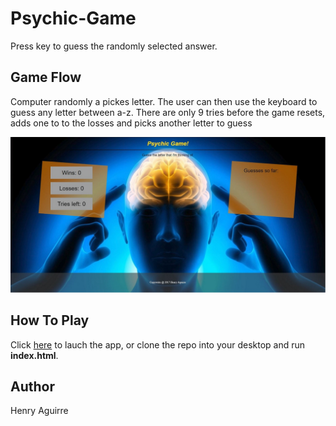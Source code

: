 # Psychic-Game
Press key to guess the randomly selected answer.

## Game Flow 
Computer randomly a pickes letter.
The user can then use the keyboard to guess any letter between a-z. There are only 9 tries before the game resets, adds one to to the losses and picks another letter to guess

![preview](assets/images/preview.jpg)


## How To Play
Click [here](https://aguirreh8.github.io/Psychic-Game/) to lauch the app, or clone the repo into your desktop and run **index.html**.

## Author
Henry Aguirre